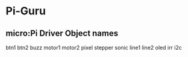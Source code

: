 # Pi-Guru
micro:Pi Driver
Object names
------------
btn1
btn2
buzz
motor1
motor2
pixel
stepper
sonic
line1
line2
oled
irr
i2c
